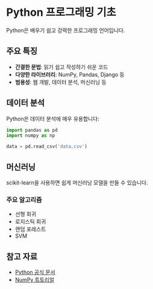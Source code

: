 # Python 프로그래밍 기초

Python은 배우기 쉽고 강력한 프로그래밍 언어입니다.

## 주요 특징

- **간결한 문법**: 읽기 쉽고 작성하기 쉬운 코드
- **다양한 라이브러리**: NumPy, Pandas, Django 등
- **범용성**: 웹 개발, 데이터 분석, 머신러닝 등

## 데이터 분석

Python은 데이터 분석에 매우 유용합니다:

```python
import pandas as pd
import numpy as np

data = pd.read_csv('data.csv')
```

## 머신러닝

scikit-learn을 사용하면 쉽게 머신러닝 모델을 만들 수 있습니다.

### 주요 알고리즘

- 선형 회귀
- 로지스틱 회귀
- 랜덤 포레스트
- SVM

## 참고 자료

- [Python 공식 문서](https://docs.python.org)
- [NumPy 튜토리얼](https://numpy.org)
